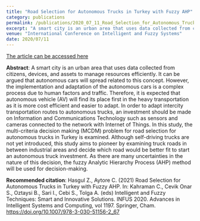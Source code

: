 ```yaml
---
title: "Road Selection for Autonomous Trucks in Turkey with Fuzzy AHP"
category: publications
permalink: /publications/2020_07_11_Road_Selection_for_Autonomous_Trucks_in_Turkey_with_Fuzzy_AHP/
excerpt: "A smart city is an urban area that uses data collected from citizens, devices, and assets to manage resources efficiently. It can be argued that autonomous cars will spread related to this concept. However, the implementation and adaptation of the autonomous cars is a complex process due to human factors and traffic. Therefore, it is expected that autonomous vehicle (AV) will find its place first in the heavy transportation as it is more cost efficient and easier to adapt."
venue: "International Conference on Intelligent and Fuzzy Systems"
date: 2020/07/11
---
```


<a href="https://link.springer.com/chapter/10.1007/978-3-030-51156-2_67#citeas">The article can be accessed here</a>

**Abstract**: A smart city is an urban area that uses data collected from citizens, devices, and assets to manage resources efficiently. It can be argued that autonomous cars will spread related to this concept. However, the implementation and adaptation of the autonomous cars is a complex process due to human factors and traffic. Therefore, it is expected that autonomous vehicle (AV) will find its place first in the heavy transportation as it is more cost efficient and easier to adapt. In order to adapt intercity transportation routes to autonomous trucks, an investment should be made on Information and Communications Technology such as sensors and cameras connected to the network with Internet of Things. In this study, the multi-criteria decision making (MCDM) problem for road selection for autonomous trucks in Turkey is examined. Although self-driving trucks are not yet introduced, this study aims to pioneer by examining truck roads in between industrial areas and decide which road would be better fit to start an autonomous truck investment. As there are many uncertainties in the nature of this decision, the fuzzy Analytic Hierarchy Process (AHP) method will be used for decision-making.

**Recommended citation**: Hasgul Z., Aytore C. (2021) Road Selection for Autonomous Trucks in Turkey with Fuzzy AHP. In: Kahraman C., Cevik Onar S., Oztaysi B., Sari I., Cebi S., Tolga A. (eds) Intelligent and Fuzzy Techniques: Smart and Innovative Solutions. INFUS 2020. Advances in Intelligent Systems and Computing, vol 1197. Springer, Cham. https://doi.org/10.1007/978-3-030-51156-2_67
